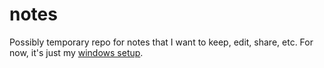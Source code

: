 # notes

Possibly temporary repo for notes that I want to keep, edit, share, etc. For now, it's just my [windows setup](windows_dev_env_setup.md).
